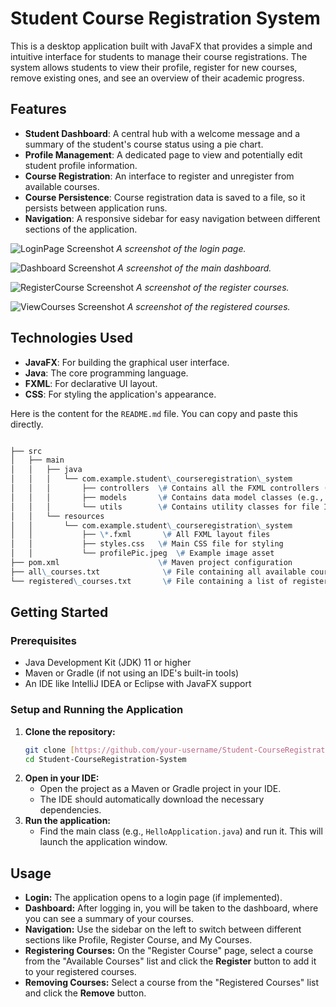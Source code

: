 # Student Course Registration System

This is a desktop application built with JavaFX that provides a simple and intuitive interface for students to manage their course registrations. The system allows students to view their profile, register for new courses, remove existing ones, and see an overview of their academic progress.

## Features

-   **Student Dashboard**: A central hub with a welcome message and a summary of the student's course status using a pie chart.
-   **Profile Management**: A dedicated page to view and potentially edit student profile information.
-   **Course Registration**: An interface to register and unregister from available courses.
-   **Course Persistence**: Course registration data is saved to a file, so it persists between application runs.
-   **Navigation**: A responsive sidebar for easy navigation between different sections of the application.

![LoginPage Screenshot]("C:\Users\Admin\Documents\loginnnnnnnnnn.png")
_A screenshot of the login page._

![Dashboard Screenshot]("C:\Users\Admin\Documents\dashboardd.png")
_A screenshot of the main dashboard._

![RegisterCourse Screenshot]("C:\Users\Admin\Documents\Registercourseeeeeeeeee.png")
_A screenshot of the register courses._

![ViewCourses Screenshot]("C:\Users\Admin\Documents\Mycourse.png")
_A screenshot of the registered courses._

## Technologies Used

-   **JavaFX**: For building the graphical user interface.
-   **Java**: The core programming language.
-   **FXML**: For declarative UI layout.
-   **CSS**: For styling the application's appearance.

Here is the content for the `README.md` file. You can copy and paste this directly.

```markdown

├── src
│   ├── main
│   │   ├── java
│   │   │   └── com.example.student\_courseregistration\_system
│   │   │       ├── controllers  \# Contains all the FXML controllers (e.g., DashboardController)
│   │   │       ├── models       \# Contains data model classes (e.g., Student, Course)
│   │   │       └── utils        \# Contains utility classes for file I/O (e.g., DataManager)
│   │   └── resources
│   │       └── com.example.student\_courseregistration\_system
│   │           ├── \*.fxml       \# All FXML layout files
│   │           ├── styles.css   \# Main CSS file for styling
│   │           └── profilePic.jpeg  \# Example image asset
├── pom.xml                      \# Maven project configuration
├── all\_courses.txt              \# File containing all available courses
└── registered\_courses.txt       \# File containing a list of registered courses for persistence
```
## Getting Started

### Prerequisites

-   Java Development Kit (JDK) 11 or higher
-   Maven or Gradle (if not using an IDE's built-in tools)
-   An IDE like IntelliJ IDEA or Eclipse with JavaFX support

### Setup and Running the Application

1.  **Clone the repository:**
    ```bash
    git clone [https://github.com/your-username/Student-CourseRegistration-System.git](https://github.com/your-username/Student-CourseRegistration-System.git)
    cd Student-CourseRegistration-System
    ```
2.  **Open in your IDE:**
    * Open the project as a Maven or Gradle project in your IDE.
    * The IDE should automatically download the necessary dependencies.
3.  **Run the application:**
    * Find the main class (e.g., `HelloApplication.java`) and run it. This will launch the application window.

## Usage

-   **Login:** The application opens to a login page (if implemented).
-   **Dashboard:** After logging in, you will be taken to the dashboard, where you can see a summary of your courses.
-   **Navigation:** Use the sidebar on the left to switch between different sections like Profile, Register Course, and My Courses.
-   **Registering Courses:** On the "Register Course" page, select a course from the "Available Courses" list and click the **Register** button to add it to your registered courses.
-   **Removing Courses:** Select a course from the "Registered Courses" list and click the **Remove** button.

